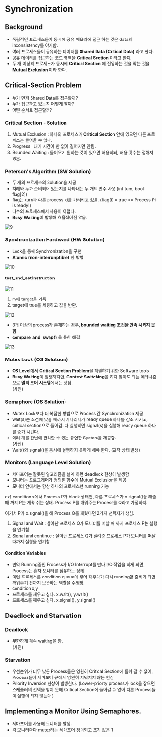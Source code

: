 # Synchronization

## Background  
- 독립적인 프로세스들이 동시에 공유 메모리에 접근 하는 것은 data의 inconsistency를 야기함.  
- 여러 프로세스들이 공유하는 데이터를 **Shared Data (Critical Data)** 라고 한다.  
- 공유 데이터를 접근하는 코드 영역을 **Critical Section** 이라고 한다.  
- 두 개 이상의 프로세스가 동시에 **Critical Section** 에 진입하는 것을 막는 것을 **Mutual Exclusion** 이라 한다.  

## Critical-Section Problem  
- 누가 먼저 Shared Data를 접근할까?  
- 누가 접근하고 있는지 어떻게 알까?  
- 어떤 순서로 접근할까?  

### Critical Section - Solution  
1. Mutual Exclusion : 하나의 프로세스가 **Critical Section** 안에 있으면 다른 프로세스는 들어올 수 없다.  
2. Progress : 대기 시간이 한 없이 길어지면 안됨.  
3. Bounded Waiting : 들어오기 원하는 것이 있으면 허용하되, 허용 횟수는 정해져 있음.  

### Peterson's Algorithm (SW Solution)  
- 두 개의 프로세스의 Solution을 제공  
- 차례와 누가 준비되어 있는지를 나타내는 두 개의 변수 사용 (int turn, bool flag[2])  
- flag는 turn과 다른 process id를 가리키고 있음. (flag[i] = true == Process Pi is ready!)  
- 다수의 프로세스에서 사용이 어렵다.  
- **Busy Waiting**이 발생해 효율적이진 않음.  

![9](https://user-images.githubusercontent.com/32921115/99218250-562ec380-281d-11eb-8a18-add7149a89e9.PNG)

### Synchronization Hardward (HW Solution)  
- Lock을 통해 Synchronization을 구현  
- **Atomic (non-interrunptible)** 한 방법  

![10](https://user-images.githubusercontent.com/32921115/99218281-66df3980-281d-11eb-8417-1f2832334b3f.PNG) 

#### test_and_set Instruction  
![11](https://user-images.githubusercontent.com/32921115/99218284-69da2a00-281d-11eb-9c50-2616a1313361.PNG)  

1. rv에 target을 기록  
2. target에 true를 세팅하고 값을 반환.  

![12](https://user-images.githubusercontent.com/32921115/99218286-6a72c080-281d-11eb-8568-e61584cbfa55.PNG)

- 3개 이상의 process가 존재하는 경우, **bounded waiting 조건을 만족 시키지 못함**  
- **compare_and_swap()** 을 통한 해결  

![13](https://user-images.githubusercontent.com/32921115/99218290-6ba3ed80-281d-11eb-8962-a293eef6d157.PNG)

### Mutex Lock (OS Solutuon)  
- **OS Level**에서 **Critical Section Problem**을 해결하기 위한 Software tools  
- **Busy Waiting**이 발생하지만, **Context Switching**을 하지 않아도 되는 메커니즘으로 **멀티 코어 시스템**에서는 장점.  
(사진)

### Semaphore (OS Solution)  
- Mutex Lock보다 더 복잡한 방법으로 Process 간 Synchronization 제공  
- wait(s)는 조건에 맞을 때까지 기다리다가 ready queue 하나를 감소 시키고, critical section으로 들어감. 다 실행하면 signal(s)을 실행해 ready queue 하나를 증가 시킨다.  
- 여러 개를 한번에 관리할 수 있는 유연한 System을 제공함.  
(사진)  
- Wait()와 signal()을 동시에 실행하지 못하게 해야 한다. (교착 상태 발생)  

### Monitors (Language Level Solution)  
- 세마포어는 잘못된 알고리즘을 설계 하면 deadlock 현상이 발생함  
- 모니터는 프로그래머가 정의한 함수에 Mutual Exclusion을 제공  
- 모니터 안에서는 항상 하나의 프로세스만 running 가능  

ex) condition x에서 Process P가 block 상태면, 다른 프로세스가 x.signal()을 해줄 때 까지 P는 계속 쉬는 상태. Process P를 깨워주는 Process를 Q라고 가정하자.  

여기서 P가 x.signal()을 해 Process Q를 깨웠다면 2가지 선택지가 생김.  
1. Signal and Wait : 살아난 프로세스 Q가 모니터를 떠날 때 까지 프로세스 P는 실행을 연기함  
2. Signal and continue : 살아난 프로세스 Q가 살려준 프로세스 P가 모니터를 떠날때까지 실행을 연기함  

#### Condition Variables  
- 만약 Running중인 Process가 I/O Interrupt를 만나 I/O 작업을 하게 되면, Process는 혼자 모니터를 점유하는 상태  
- 이런 프로세스를 condition queue에 넣어 재우다가 다시 running할 줄비가 되면 깨워주기 전까지 보관하는 역할을 수행함.  
- condition x,y  
 - 프로세스를 재우고 싶다. x.wait(), y.wait()  
 - 프로세스를 깨우고 싶다. x.signal(), y.signal()  
 
## Deadlock and Starvation  

### Deadlock  
- 무한하게 계속 waiting을 함.  
(사진)  

### Starvation  
- 우선순위가 너무 낮은 Process들은 영원히 Critical Section에 들어 갈 수 없어, Process들이 세마포어 큐에서 영원히 지워지지 않는 현상  
- Priority Inversion 현상이 발생한다. (Lower-priorty process가 lock을 잡으면 스케쥴러의 선택을 받지 못해 Critical Section에 들어갈 수 없어 다른 Process들이 실행이 되지 않는다.)  

## Implementing a Monitor Using Semaphores.  
- 세마포어를 사용해 모니터를 발생.  
- 각 모니터마다 mutex라는 세마포어 정의되고 초기 값은 1
